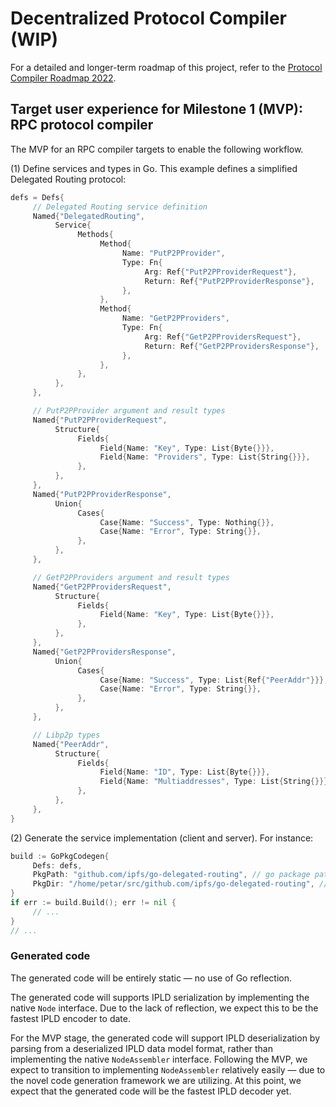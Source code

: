 
# Decentralized Protocol Compiler (WIP)

For a detailed and longer-term roadmap of this project, refer to the [Protocol Compiler Roadmap 2022](doc/roadmap.md).

## Target user experience for Milestone 1 (MVP): RPC protocol compiler

The MVP for an RPC compiler targets to enable the following workflow.

(1) Define services and types in Go. This example defines a simplified Delegated Routing protocol:

```go
defs = Defs{
     // Delegated Routing service definition
     Named{"DelegatedRouting",
          Service{
               Methods{
                    Method{
                         Name: "PutP2PProvider",
                         Type: Fn{
                              Arg: Ref{"PutP2PProviderRequest"}, 
                              Return: Ref{"PutP2PProviderResponse"},
                         },
                    },
                    Method{
                         Name: "GetP2PProviders",
                         Type: Fn{
                              Arg: Ref{"GetP2PProvidersRequest"},
                              Return: Ref{"GetP2PProvidersResponse"},
                         },
                    },
               },
          },
     },

     // PutP2PProvider argument and result types
     Named{"PutP2PProviderRequest",
          Structure{
               Fields{
                    Field{Name: "Key", Type: List{Byte{}}},
                    Field{Name: "Providers", Type: List{String{}}},
               },
          },
     },
     Named{"PutP2PProviderResponse",
          Union{
               Cases{
                    Case{Name: "Success", Type: Nothing{}},
                    Case{Name: "Error", Type: String{}},
               },
          },
     },

     // GetP2PProviders argument and result types
     Named{"GetP2PProvidersRequest",
          Structure{
               Fields{
                    Field{Name: "Key", Type: List{Byte{}}},
               },
          },
     },
     Named{"GetP2PProvidersResponse",
          Union{
               Cases{
                    Case{Name: "Success", Type: List{Ref{"PeerAddr"}}},
                    Case{Name: "Error", Type: String{}},
               },
          },
     },

     // Libp2p types
     Named{"PeerAddr",
          Structure{
               Fields{
                    Field{Name: "ID", Type: List{Byte{}}},
                    Field{Name: "Multiaddresses", Type: List{String{}}},
               },
          },
     },
}
```

(2) Generate the service implementation (client and server). For instance:

```go
build := GoPkgCodegen{
     Defs: defs,
     PkgPath: "github.com/ipfs/go-delegated-routing", // go package path
     PkgDir: "/home/petar/src/github.com/ipfs/go-delegated-routing", // local directory
}
if err := build.Build(); err != nil {
     // ...
}
// ...
```

### Generated code

The generated code will be entirely static — no use of Go reflection.

The generated code will supports IPLD serialization by implementing the native `Node` interface. Due to the lack of reflection, we expect this to be the fastest IPLD encoder to date.

For the MVP stage, the generated code will support IPLD deserialization by parsing from a deserialized IPLD data model format, rather than implementing the native `NodeAssembler` interface. Following the MVP, we expect to transition to implementing `NodeAssembler` relatively easily — due to the novel code generation framework we are utilizing. At this point, we expect that the generated code will be the fastest IPLD decoder yet.
